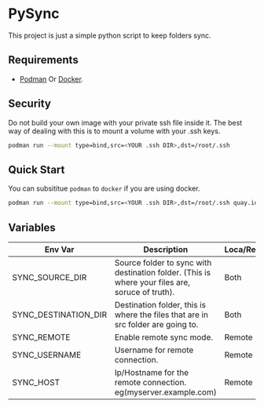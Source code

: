 # PySync

This project is just a simple python script to keep folders sync.

## Requirements

* [Podman](https://podman.io/) Or [Docker](https://www.docker.com/get-started/).

## Security

Do not build your own image with your private ssh file inside it. The best way of dealing with this is to mount a volume with your .ssh keys.

```bash
podman run --mount type=bind,src=<YOUR .ssh DIR>,dst=/root/.ssh
```

## Quick Start

You can subsititue `podman` to `docker` if you are using docker.

```bash
podman run --mount type=bind,src=<YOUR .ssh DIR>,dst=/root/.ssh quay.io/guipguia/pysync:v0.0.1 <ARGS>
```


## Variables

| Env Var              | Description                                                                                      | Loca/Remote |
|----------------------|--------------------------------------------------------------------------------------------------|-------------|
| SYNC_SOURCE_DIR      | Source folder to sync with destination folder.  (This is where your files are, soruce of truth). | Both        |
| SYNC_DESTINATION_DIR | Destination folder, this is where the files  that are in src folder are going to.                | Both        |
| SYNC_REMOTE          | Enable remote sync mode.                                                                         | Remote      |
| SYNC_USERNAME        | Username for remote connection.                                                                  | Remote      |
| SYNC_HOST            | Ip/Hostname for the remote connection. eg(myserver.example.com)                                  | Remote      |
